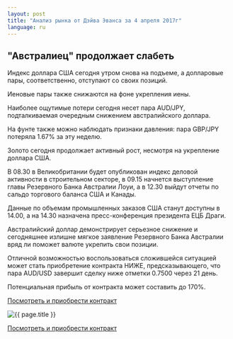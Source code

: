 ```yaml
---
layout: post
title: "Анализ рынка от Дэйва Эванса за 4 апреля 2017г"
language: ru
---
```

## "Австралиец" продолжает слабеть

Индекс доллара США сегодня утром снова на подъеме, а долларовые пары, соответственно, отступают со своих позиций.

Иеновые пары также снижаются на фоне укрепления иены.

Наиболее ощутимые потери сегодня несет пара AUD/JPY, подталкиваемая очередным снижением австралийского доллара.

На фунте также можно наблюдать признаки давления: пара GBP/JPY потеряла 1.67% за эту неделю.

Золото сегодня продолжает активный рост, несмотря на укрепление доллара США.

В 08.30 в Великобритании будет опубликован индекс деловой активности в строительном секторе, в 09.15 начнется выступление главы Резервного Банка Австралии Лоуи, а в 12.30 выйдут отчеты по сальдо торгового баланса  США и Канады. 

Данные по объемам промышленных заказов США станут доступны в 14.00, а на 14.30 назначена пресс-конференция президента ЕЦБ Драги.

Австралийский доллар демонстрирует серьезное снижение и сегодняшнее излишне мягкое заявление Резервного Банка Австралии вряд ли поможет валюте укрепить свои позиции.

Отличной возможностью воспользоваться сложившейся ситуацией может стать приобретение контракта НИЖЕ, предсказывающего, что пара AUD/USD завершит сделку ниже отметки 0.7500 через 21 день. 

Потенциальная прибыль от контракта может составить до 170%.

<a href="http://record.binary.com/_bivVDfg8lHux76XffYA0JmNd7ZgqdRLk/1/?market=forex&underlying=frxAUDUSD&formname=higherlower&duration_amount=21&duration_units=d&expiry_type=duration&amount=10&amount_type=payout&barrier=0.75&s=1&t=nMLmAqqE-s2ZEn5IVBbn750co5lt24DG" target="_blank">Посмотреть и приобрести контракт</a>

<img src="{{ site.url }}/images/ru-04-apr-17.png" alt="{{ page.title }}"  title="{{ page.title }}">

<a href="%LINK%%?https://www.binary.com/d/trade.cgi?market=forex&underlying=frxAUDUSD&formname=higherlower&duration_amount=21&duration_units=d&expiry_type=duration&amount=10&amount_type=payout&barrier=0.75&s=1&t=nMLmAqqE-s2ZEn5IVBbn750co5lt24DG" target="_blank">Посмотреть и приобрести контракт</a>